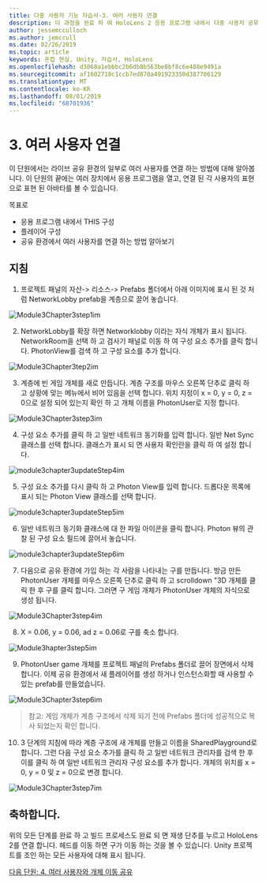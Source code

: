 ```yaml
---
title: 다중 사용자 기능 자습서-3. 여러 사용자 연결
description: 이 과정을 완료 하 여 HoloLens 2 응용 프로그램 내에서 다중 사용자 공유 환경을 구현 하는 방법을 알아보세요.
author: jessemcculloch
ms.author: jemccull
ms.date: 02/26/2019
ms.topic: article
keywords: 혼합 현실, Unity, 자습서, HoloLens
ms.openlocfilehash: d3068a1ebbbc2b6db8b563be8bf8c6e488e9491a
ms.sourcegitcommit: af1602710c1ccb7ed870a491923350d387706129
ms.translationtype: MT
ms.contentlocale: ko-KR
ms.lasthandoff: 08/01/2019
ms.locfileid: "68701936"
---
```

# <a name="3-connecting-multiple-users"></a>3. 여러 사용자 연결

이 단원에서는 라이브 공유 환경의 일부로 여러 사용자를 연결 하는 방법에 대해 알아봅니다. 이 단원의 끝에는 여러 장치에서 응용 프로그램을 열고, 연결 된 각 사용자의 표현으로 표현 된 아바타를 볼 수 있습니다. 

목표로

- 응용 프로그램 내에서 THIS 구성
- 플레이어 구성
- 공유 환경에서 여러 사용자를 연결 하는 방법 알아보기

## <a name="instructions"></a>지침

1. 프로젝트 패널의 자산-> 리소스-> Prefabs 폴더에서 아래 이미지에 표시 된 것 처럼 NetworkLobby prefab을 계층으로 끌어 놓습니다.

![Module3Chapter3step1im](images/module3chapter3step1im.PNG)

2. NetworkLobby를 확장 하면 Networklobby 이라는 자식 개체가 표시 됩니다. NetworkRoom을 선택 하 고 검사기 패널로 이동 하 여 구성 요소 추가를 클릭 합니다. PhotonView를 검색 하 고 구성 요소를 추가 합니다.

![Module3Chapter3tep2im](images/module3chapter3step2im.PNG)

3. 계층에 빈 게임 개체를 새로 만듭니다. 계층 구조를 마우스 오른쪽 단추로 클릭 하 고 상황에 맞는 메뉴에서 비어 있음을 선택 합니다. 위치 지정이 x = 0, y = 0, z = 0으로 설정 되어 있는지 확인 하 고 개체 이름을 PhotonUser로 지정 합니다.

![Module3Chapter3step3im](images/module3chapter3step3im.PNG)

4. 구성 요소 추가를 클릭 하 고 일반 네트워크 동기화를 입력 합니다. 일반 Net Sync 클래스를 선택 합니다. 클래스가 표시 되 면 사용자 확인란을 클릭 하 여 설정 합니다. 

![module3chapter3updateStep4im](images/module3chapter3updateStep4im.png)

5. 구성 요소 추가를 다시 클릭 하 고 Photon View를 입력 합니다. 드롭다운 목록에 표시 되는 Photon View 클래스를 선택 합니다.

![module3chapter3updateStep5im](images/module3chapter3updateStep5im.png)

6. 일반 네트워크 동기화 클래스에 대 한 파일 아이콘을 클릭 합니다. Photon 뷰의 관찰 된 구성 요소 필드에 끌어서 놓습니다. 

![module3chapter3updateStep6im](images/module3chapter3updateStep6im.png) 

7. 다음으로 공유 환경에 가입 하는 각 사람을 나타내는 구를 만듭니다. 방금 만든 PhotonUser 개체를 마우스 오른쪽 단추로 클릭 하 고 scrolldown "3D 개체를 클릭 한 후 구를 클릭 합니다. 그러면 구 게임 개체가 PhotonUser 개체의 자식으로 생성 됩니다.

![Module3Chapter3step4im](images/module3chapter3step4im.PNG)

8. X = 0.06, y = 0.06, ad z = 0.06로 구를 축소 합니다.

![Module3hapter3step5im](images/module3chapter3step5im.PNG)

9. PhotonUser game 개체를 프로젝트 패널의 Prefabs 폴더로 끌어 장면에서 삭제 합니다. 이제 공유 환경에서 새 플레이어를 생성 하거나 인스턴스화할 때 사용할 수 있는 prefab를 만들었습니다.

![Module3Chapter3step6im](images/module3chapter3step6im.PNG)

> 참고: 게임 개체가 계층 구조에서 삭제 되기 전에 Prefabs 폴더에 성공적으로 복사 되었는지 확인 합니다.

10. 3 단계의 지침에 따라 계층 구조에 새 개체를 만들고 이름을 SharedPlayground로 합니다. 그런 다음 구성 요소 추가를 클릭 하 고 일반 네트워크 관리자를 검색 한 후이를 클릭 하 여 일반 네트워크 관리자 구성 요소를 추가 합니다. 개체의 위치를 x = 0, y = 0 및 z = 0으로 변경 합니다.

![Module3Chapter3step7im](images/module3chapter3step7im.PNG)


## <a name="congratulations"></a>축하합니다.

위의 모든 단계를 완료 하 고 빌드 프로세스도 완료 되 면 재생 단추를 누르고 HoloLens 2를 연결 합니다. 헤드를 이동 하면 구가 이동 하는 것을 볼 수 있습니다. Unity 프로젝트를 조인 하는 모든 사용자에 대해 표시 됩니다.

[다음 단원: 4. 여러 사용자와 개체 이동 공유](mrlearning-sharing(photon)-ch4.md)

